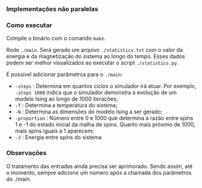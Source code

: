 ### Implementações não paralelas

### Como executar
Compile o binário com o comando `make`.

Rode `./main`. Será gerado um arquivo `./statistics.txt` com o valor da energia e da magnetização do sistema ao longo do tempo. Esses dados podem ser melhor visualizados ao executar o script `./statistics.py`.

É possível adicionar parâmetros para o `./main`:
- `-steps` : Determina em quantos ciclos o simulador irá atuar. Por exemplo, `-steps 1000` indica que o simulador demonstra a evolução de um modelo Ising ao longo de 1000 iterações;
- `-T` : Determina a temperatura do sistema;
- `-N` : Determina as dimensões do modelo Ising a ser gerado;
- `-proportion` : Número entre 0 e 1000 que determina a razão entre spins 1 e -1 do estado inicial da malha de spins. Quanto mais próximo de 1000, mais spins iguais a 1 aparecem;
- `-J` : Energia entre spins do sistema


### Observações
O tratamento das entradas ainda precisa ser aprimorado. Sendo assim, até o momento, sempre adicione um número após a chamada dos parâmetros do ./main.
